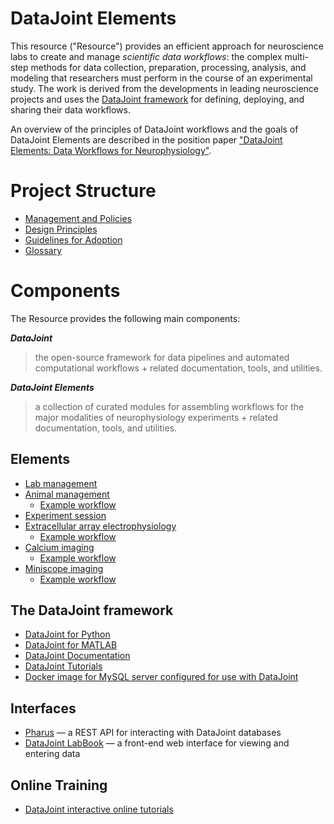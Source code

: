 # DataJoint Elements
This resource ("Resource") provides an efficient approach for neuroscience labs to create and manage *scientific data workflows*: the complex multi-step methods for data collection, preparation, processing, analysis, and modeling that researchers must perform in the course of an experimental study. 
The work is derived from the developments in leading neuroscience projects and uses the [DataJoint framework](https://datajoint.io) for defining, deploying, and sharing their data workflows. 

An overview of the principles of DataJoint workflows and the goals of DataJoint Elements are described in the position paper ["DataJoint Elements: Data Workflows for Neurophysiology"](https://www.biorxiv.org/content/10.1101/2021.03.30.437358v2).

# Project Structure
* [Management and Policies](management/plan.md)
* [Design Principles](design-principles.md)
* [Guidelines for Adoption](adopt.md)
* [Glossary](glossary.md) 

# Components 
The Resource provides the following main components:

***DataJoint***

> the open-source framework for data pipelines and automated computational workflows + related documentation, tools, and utilities.

***DataJoint Elements***

> a collection of curated modules for assembling workflows for the major modalities of neurophysiology experiments + related documentation, tools, and utilities.


## Elements
* [Lab management](https://github.com/datajoint/element-lab)
* [Animal management](https://github.com/datajoint/element-animal)
  * [Example workflow](https://github.com/datajoint/workflow-animal)
* [Experiment session](https://github.com/datajoint/element-session)
* [Extracellular array electrophysiology](https://github.com/datajoint/element-array-ephys)
  * [Example workflow](https://github.com/datajoint/workflow-array-ephys)
* [Calcium imaging](https://github.com/datajoint/element-calcium-imaging)
  * [Example workflow](https://github.com/datajoint/workflow-calcium-imaging)
* [Miniscope imaging](https://github.com/datajoint/element-miniscope)
  * [Example workflow](https://github.com/datajoint/workflow-miniscope)

## The DataJoint framework 
* [DataJoint for Python](https://github.com/datajoint/datajoint-python)
* [DataJoint for MATLAB](https://github.com/datajoint/datajoint-matlab)
* [DataJoint Documentation](https://docs.datajoint.io)
* [DataJoint Tutorials](https://tutorials.datajoint.io)
* [Docker image for MySQL server configured for use with DataJoint](https://github.com/datajoint/mysql-docker)

## Interfaces 
* [Pharus](https://github.com/datajoint/pharus) — a REST API for interacting with DataJoint databases
* [DataJoint LabBook](https://github.com/datajoint/datajoint-labbook) — a front-end web interface for viewing and entering data

## Online Training  
* [DataJoint interactive online tutorials](https://playground.datajoint.io)
